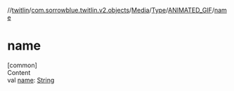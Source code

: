 //[twitlin](../../../../index.md)/[com.sorrowblue.twitlin.v2.objects](../../../index.md)/[Media](../../index.md)/[Type](../index.md)/[ANIMATED_GIF](index.md)/[name](name.md)



# name  
[common]  
Content  
val [name](name.md): [String](https://kotlinlang.org/api/latest/jvm/stdlib/kotlin/-string/index.html)  



